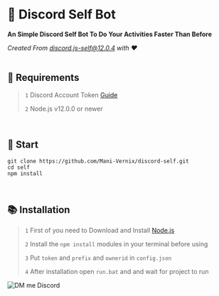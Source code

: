 # 🤖 Discord Self Bot
**An Simple Discord Self Bot To Do Your Activities Faster Than Before**

*Created From [discord.js-self@12.0.4](https://www.npmjs.com/package/discord.js-self) with ❤*
<br><br>

## 🔧 Requirements

 > `1` Discord Account Token [Guide](https://discordjs.guide/preparations/setting-up-a-bot-application.html#creating-your-bot)
 > 
 > `2` Node.js v12.0.0 or newer
<br>

## 🚀 Start
```
git clone https://github.com/Mani-Vernix/discord-self.git
cd self
npm install
```
<br>

## 📚 Installation

> `1` First of you need to Download and Install [Node.js](https://nodejs.org/en/)
>
> `2` Install the `npm install` modules in your terminal before using 
>
> `3` Put `token` and `prefix` and `ownerid` in `config.json`
>
> `4` After installation open `run.bat` and and wait for project to run 

![DM me Discord](https://discord.c99.nl/widget/theme-1/744431935316688916.png)
